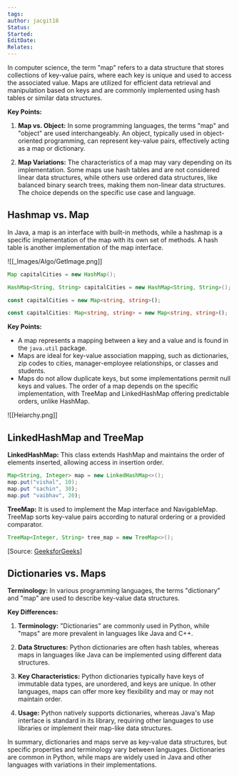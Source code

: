 ```yaml
---
tags: 
author: jacgit18
Status: 
Started: 
EditDate: 
Relates:
---
```

In computer science, the term "map" refers to a data structure that stores collections of key-value pairs, where each key is unique and used to access the associated value. Maps are utilized for efficient data retrieval and manipulation based on keys and are commonly implemented using hash tables or similar data structures.

**Key Points:**

1. **Map vs. Object:** In some programming languages, the terms "map" and "object" are used interchangeably. An object, typically used in object-oriented programming, can represent key-value pairs, effectively acting as a map or dictionary.

2. **Map Variations:** The characteristics of a map may vary depending on its implementation. Some maps use hash tables and are not considered linear data structures, while others use ordered data structures, like balanced binary search trees, making them non-linear data structures. The choice depends on the specific use case and language.

## Hashmap vs. Map

In Java, a map is an interface with built-in methods, while a hashmap is a specific implementation of the map with its own set of methods. A hash table is another implementation of the map interface.

![[_Images/Algo/GetImage.png]]

```java
Map capitalCities = new HashMap();  

HashMap<String, String> capitalCities = new HashMap<String, String>(); 
```

```typescript
const capitalCities = new Map<string, string>();

const capitalCities: Map<string, string> = new Map<string, string>();
```

**Key Points:**

- A map represents a mapping between a key and a value and is found in the `java.util` package.
- Maps are ideal for key-value association mapping, such as dictionaries, zip codes to cities, manager-employee relationships, or classes and students.
- Maps do not allow duplicate keys, but some implementations permit null keys and values. The order of a map depends on the specific implementation, with TreeMap and LinkedHashMap offering predictable orders, unlike HashMap.

![[Heiarchy.png]]

## LinkedHashMap and TreeMap

**LinkedHashMap:** This class extends HashMap and maintains the order of elements inserted, allowing access in insertion order.

```java
Map<String, Integer> map = new LinkedHashMap<>();
map.put("vishal", 10);
map.put "sachin", 30);
map.put "vaibhav", 20);
```

**TreeMap:** It is used to implement the Map interface and NavigableMap. TreeMap sorts key-value pairs according to natural ordering or a provided comparator.

```java
TreeMap<Integer, String> tree_map = new TreeMap<>();
```

[Source: [GeeksforGeeks](https://www.geeksforgeeks.org/treemap-in-java/)]

## Dictionaries vs. Maps

**Terminology:** In various programming languages, the terms "dictionary" and "map" are used to describe key-value data structures.

**Key Differences:**

1. **Terminology:** "Dictionaries" are commonly used in Python, while "maps" are more prevalent in languages like Java and C++.

2. **Data Structures:** Python dictionaries are often hash tables, whereas maps in languages like Java can be implemented using different data structures.

3. **Key Characteristics:** Python dictionaries typically have keys of immutable data types, are unordered, and keys are unique. In other languages, maps can offer more key flexibility and may or may not maintain order.

4. **Usage:** Python natively supports dictionaries, whereas Java's Map interface is standard in its library, requiring other languages to use libraries or implement their map-like data structures.

In summary, dictionaries and maps serve as key-value data structures, but specific properties and terminology vary between languages. Dictionaries are common in Python, while maps are widely used in Java and other languages with variations in their implementations.
